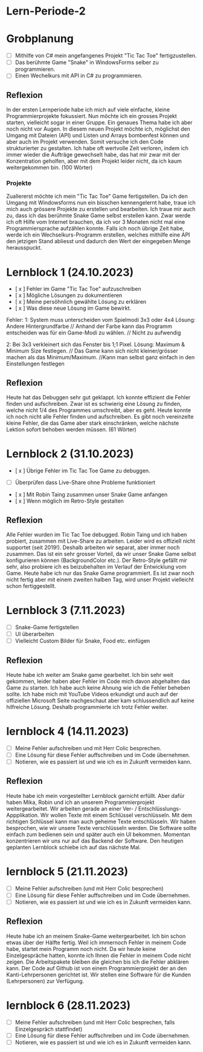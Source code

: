 # Lern-Periode-2

# Grobplanung
- [ ] Mithilfe von C# mein angefangenes Projekt "Tic Tac Toe" fertigzustellen.
- [ ] Das berühmte Game "Snake" in WindowsForms selber zu programmieren.
- [ ] Einen Wechelkurs mit API in C# zu programmieren.

## Reflexion
In der ersten Lernperiode habe ich mich auf viele einfache, kleine Programmierprojekte fokussiert. Nun möchte ich ein grosses Projekt starten, vielleicht sogar in einer Gruppe. Ein genaues Thema habe ich aber noch nicht vor Augen. In diesem neuen Projekt möchte ich, möglichst den Umgang mit Dateien (API) und Listen und Arrays bombenfest können und aber auch im Projekt verwenden. Somit versuche ich den Code strukturierter zu gestalten. Ich habe oft wertvolle Zeit verloren, indem ich immer wieder die Aufträge gewechselt habe, das hat mir zwar mit der Konzentration geholfen, aber mit dem Projekt leider nicht, da ich kaum weitergekommen bin. (100 Wörter)

### Projekte
Zuallererst möchte ich mein "Tic Tac Toe" Game fertigstellen. Da ich den Umgang mit Windowsforms nun ein bisschen kennengelernt habe, traue ich mich auch grössere Projekte zu erstellen und bearbeiten. Ich traue mir auch zu, dass ich das berühmte Snake Game selbst erstellen kann. Zwar werde ich oft Hilfe vom Internet brauchen, da ich vor 3 Monaten nicht mal eine Programmiersprache aufzählen konnte. Falls ich noch übrige Zeit habe, werde ich ein Wechselkurs-Programm erstellen, welches mithilfe eine API den jetzigen Stand abliesst und dadurch den Wert der eingegeben Menge herausspuckt.

# Lernblock 1 (24.10.2023)
- [ x ] Fehler im Game "Tic Tac Toe" aufzuschreiben
- [ x ] Mögliche Lösungen zu dokumentieren
- [ x ] Meine persöhnlich gewählte Lösung zu erklären
- [ x ] Was diese neue Lösung im Game bewirkt.

Fehler:
1: System muss unterscheiden vom Spielmodi 3x3 oder 4x4
Lösung: Andere Hintergrundfarbe               // Anhand der Farbe kann das Programm entscheiden was für ein Game-Modi zu wählen. // Nicht zu aufwendig

2: Bei 3x3 verkleinert sich das Fenster bis 1;1 Pixel.
Lösung: Maximum & Minimum Size festlegen.     // Das Game kann sich nicht kleiner/grösser machen als das Minimum/Maximum.  //Kann man selbst ganz einfach in den Einstellungen festlegen

## Reflexion
Heute hat das Debuggen sehr gut geklappt. Ich konnte effizient die Fehler finden und aufschreiben. Zwar ist es schwierig eine Lösung zu finden, welche nicht 1/4 des Programmes umschreibt, aber es geht. Heute konnte ich noch nicht alle Fehler finden und aufschreiben. Es gibt noch vereinzelte kleine Fehler, die das Game aber stark einschränken, welche nächste Lektion sofort behoben werden müssen. (61 Wörter)



# Lernblock 2 (31.10.2023)
- [ x ] Übrige Fehler im Tic Tac Toe Game zu debuggen.
- [ ] Überprüfen dass Live-Share ohne Probleme funktioniert
- [ x ] Mit Robin Taing zusammen unser Snake Game anfangen
- [ x ] Wenn möglich im Retro-Style gestalten

## Reflexion
Alle Fehler wurden im Tic Tac Toe debugged. Robin Taing und ich haben probiert, zusammen mit Live-Share zu arbeiten. Leider wird es offiziell nicht supportet (seit 2019!). Deshalb arbeiten wir separat, aber immer noch zusammen. Das ist ein sehr grosser Vorteil, da wir unser Snake Game selbst konfigurieren können (BackgroundColor etc.). Der Retro-Style gefällt mir sehr, also probiere ich es beizubehalten im Verlauf der Entwicklung vom Game. Heute habe ich nur das Snake Game programmiert. Es ist zwar noch nicht fertig aber mit einem zweiten halben Tag, wird unser Projekt vielleicht schon fertiggestellt.



# Lernblock 3 (7.11.2023)
- [ ] Snake-Game fertigstellen
- [ ] UI überarbeiten
- [ ] Vielleicht Custom Bilder für Snake, Food etc. einfügen

## Reflexion

Heute habe ich weiter am Snake game gearbeitet. Ich bin sehr weit gekommen, leider haben aber Fehler im Code mich davon abgehalten das Game zu starten. Ich habe auch keine Ahnung wie ich die Fehler beheben sollte. Ich habe mich mit YouTube Videos erkundigt und auch auf der offiziellen Microsoft Seite nachgeschaut aber kam schlussendlich auf keine hilfreiche Lösung. Deshalb programmierte ich trotz Fehler weiter.



# lernblock 4 (14.11.2023)
- [ ] Meine Fehler aufschreiben und mit Herr Colic besprechen.
- [ ] Eine Lösung für diese Fehler auffschreiben und im Code übernehmen.
- [ ] Notieren, wie es passiert ist und wie ich es in Zukunft vermeiden kann.

## Reflexion

Heute habe ich mein vorgestellter Lernblock garnicht erfüllt. Aber dafür haben Mika, Robin und ich an unserem Programmierprojekt weitergearbeitet. Wir arbeiten gerade an einer Ver- / Entschlüsslungs-Appplikation. Wir wollen Texte mit einem Schlüssel verschlüsseln. Mit dem richtigen Schlüssel kann man auch geheime Texte entschlüsseln. Wir haben besprochen, wie wir unsere Texte verschlüsseln werden. Die Software sollte einfach zum bedienen sein und später auch ein UI bekommen. Momentan konzentrieren wir uns nur auf das Backend der Software. Den heutigen geplanten Lernblock schiebe ich auf das nächste Mal.

# lernblock 5 (21.11.2023)
- [ ] Meine Fehler aufschreiben (und mit Herr Colic besprechen)
- [ ] Eine Lösung für diese Fehler auffschreiben und im Code übernehmen.
- [ ] Notieren, wie es passiert ist und wie ich es in Zukunft vermeiden kann.

## Reflexion

Heute habe ich an meinem Snake-Game weitergearbeitet. Ich bin schon etwas über der Hälfte fertig. Weil ich immernoch Fehler in meinem Code habe, startet mein Programm noch nicht. Da wir heute keine Einzelgespräche hatten, konnte ich Ihnen die Fehler in meinem Code nicht zeigen. Die Arbeitspakete bleiben die gleichen bis ich die Fehler abklären kann. Der Code auf Github ist von einem Programmierprojekt der an den Kanti-Lehrpersonen gerichtet ist. Wir stellen eine Software für die Kunden (Lehrpersonen) zur Verfügung.

# lernblock 6 (28.11.2023)
- [ ] Meine Fehler aufschreiben (und mit Herr Colic besprechen, falls Einzelgespräch stattfindet)
- [ ] Eine Lösung für diese Fehler auffschreiben und im Code übernehmen.
- [ ] Notieren, wie es passiert ist und wie ich es in Zukunft vermeiden kann.
